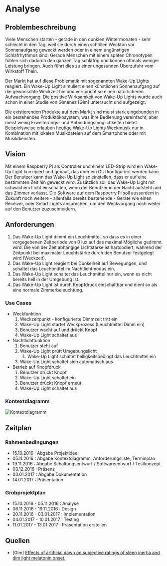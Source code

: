 # Analyse

## Problembeschreibung
Viele Menschen starten - gerade in den dunklen Wintermonaten - sehr schlecht in den Tag, weil sie durch einen schrillen Weckton vor Sonnenaufgang geweckt werden oder in einem ungünstigen Schlafrhythmus sind. Gerade Menschen mit einem späten Chronotypen fühlen sich dadurch den ganzen Tag schläfrig und können oftmals weniger Leistung bringen. Auch führt dies zu einer ungesunden Überzufuhr vom Wirkstoff Thein. 

Der Markt hat auf diese Problematik mit sogenannten Wake-Up Lights reagiert. Ein Wake-Up Light simuliert einen künstlichen Sonnenaufgang auf die gewünschte Weckzeit hin und verspricht so einen natürlicheren Aufwachvorgang. Die positive Wirksamkeit von Wake-Up Lights wurde auch schon in einer Studie von Giménez [Gim] untersucht und aufgezeigt.

Die existierenden Produkte auf dem Markt sind meist stark eingebunden in ein bestehendes Produktökosystem, was ihre Bedienung vereinfacht, aber meist wenig Erweiterungs- und Anbindungsmöglichkeiten bietet. Beispielsweise erlauben heutige Wake-Up Lights Weckmusik nur in Kombination mit lokalen Musikdateien auf dem Smartphone oder mit Musikdiensten. 

## Vision 
Mit einem Raspberry Pi als Controller und einem LED-Strip wird ein Wake-Up Light konzipiert und gebaut, das über ein GUI konfiguriert werden kann. Der Benutzer kann das Wake-Up Light so einstellen, dass er auf eine bestimmten Zeit hin geweckt wird. Zusätzlich soll das Wake-Up Light mit schwachem Licht einschalten, wenn der Benutzer in der Nacht aufsteht und das Zimmer verlässt. Die Software auf dem Raspberry Pi soll ausserdem in Zukunft noch weitere - allenfalls bereits bestehende - Geräte wie einen Receiver, oder Smart Lights ansprechen, um den Weckvorgang noch weiter auf den Benutzer zuzuschneidern. 

## Anforderungen
1. Das Wake-Up Light dimmt ein Leuchtmittel, so dass es in einer vorgegebenen Zeitperiode von 0 lux auf das maximal Mögliche gedimmt wird. Die von der Zeit abhängige Lichtstärke ist hartcodiert, während der Zeitpunkt bei maximaler Leuchtstärke durch den Benutzer festgelegt wird (Weckzeit). 
2. Das Wake-Up Light reagiert bei Dunkelheit auf Bewegungen, und schaltet das Leuchtmittel im Nachtlichtmodus ein.
3. Das Wake-Up Light schaltet das Leuchtmittel nur ein, wenn es nicht bereits hell in der Umgebung ist.
4. Das Wake-Up Light ist durch Knopfdruck einschaltbar und dient so als eine normale Zimmerbeleuchtung. 

### Use Cases
* Weckfunktion
	1. Weckzeitpunkt - konfigurierte Dimmzeit tritt ein
	1. Wake-Up Light startet Weckprozess (Leuchtmittel Dimm ein)
	1. Benutzer wacht auf und drückt Knopf
	1. Wake-Up Light schaltet aus
* Nachtlichtfunktion
	1. Benutzer steht auf
	1. Wake-Up Light prüft Umgebungslicht
		1. Wake-Up Light schaltet helligkeitsbedingt das Leuchtmittel ein
	1. Wake-Up Light schaltet sich automatisch aus
* Betrieb auf Knopfdruck
	1. Benutzer drückt Knopf
	1. Wake-Up Light schaltet ein
	1. Benutzer drückt Knopf erneut
	1. Wake-Up Light schaltet aus

### Kontextdiagramm
![Kontextdiagramm](/home/markus/ESHH/doku/Kontextdiagramm.png  "Kontextdiagramm Wake-Up Light")

## Zeitplan
### Rahmenbedingungen
* 15.10.2016 : Abgabe Projektidee
* 05.11.2016 : Abgabe Kontextdiagramm, Anforderungsliste, Terminplan
* 19.11.2016 : Abgabe Schaltungsentwurf / Softwareentwurf / Testkonzept
* 03.12.2016 : Präsenz
* 03.01.2017 : Abgabe Dokumentation
* 14.01.2017 : Präsentation

### Grobprojektplan
* 15.10.2016 - 05.11.2016 : Analyse
* 06.11.2016 - 19.11.2016 : Design
* 20.11.2016 - 03.01.2017 : Implementation
* 04.01.2017 - 10.01.2017 : Testing
* 11.01.2017 - 13.01.2017 : Präsentation erstellen

## Quellen
* [Gim] [Effects of artificial dawn on subjective ratings of sleep inertia and dim light melatonin onset.](https://www.ncbi.nlm.nih.gov/pubmed/20653451) 
